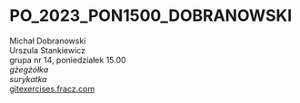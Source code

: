 # PO_2023_PON1500_DOBRANOWSKI

Michał Dobranowski <br>
Urszula Stankiewicz <br>
grupa nr 14, poniedziałek 15.00 <br>
_gżegżółka_ <br>
_surykatka_ <br>
[gitexercises.fracz.com](https://gitexercises.fracz.com/committer/6li)
